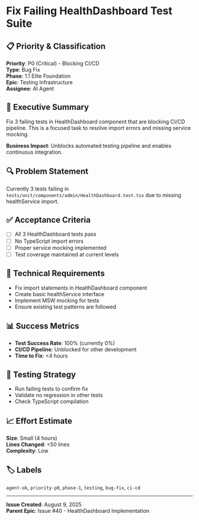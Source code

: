 # Fix Failing HealthDashboard Test Suite

## 📋 Priority & Classification

**Priority**: P0 (Critical) - Blocking CI/CD  
**Type**: Bug Fix  
**Phase**: 1.1 Elite Foundation  
**Epic**: Testing Infrastructure  
**Assignee**: AI Agent

## 🎯 Executive Summary

Fix 3 failing tests in HealthDashboard component that are blocking CI/CD
pipeline. This is a focused task to resolve import errors and missing service
mocking.

**Business Impact**: Unblocks automated testing pipeline and enables continuous
integration.

## 🔍 Problem Statement

Currently 3 tests failing in
`tests/unit/components/admin/HealthDashboard.test.tsx` due to missing
healthService import.

## ✅ Acceptance Criteria

- [ ] All 3 HealthDashboard tests pass
- [ ] No TypeScript import errors
- [ ] Proper service mocking implemented
- [ ] Test coverage maintained at current levels

## 🔧 Technical Requirements

- Fix import statements in HealthDashboard component
- Create basic healthService interface
- Implement MSW mocking for tests
- Ensure existing test patterns are followed

## 📊 Success Metrics

- **Test Success Rate**: 100% (currently 0%)
- **CI/CD Pipeline**: Unblocked for other development
- **Time to Fix**: <4 hours

## 🧪 Testing Strategy

- Run failing tests to confirm fix
- Validate no regression in other tests
- Check TypeScript compilation

## 📈 Effort Estimate

**Size**: Small (4 hours)  
**Lines Changed**: <50 lines  
**Complexity**: Low

## 🏷️ Labels

`agent-ok`, `priority-p0`, `phase-1`, `testing`, `bug-fix`, `ci-cd`

---

**Issue Created**: August 9, 2025  
**Parent Epic**: Issue #40 - HealthDashboard Implementation
